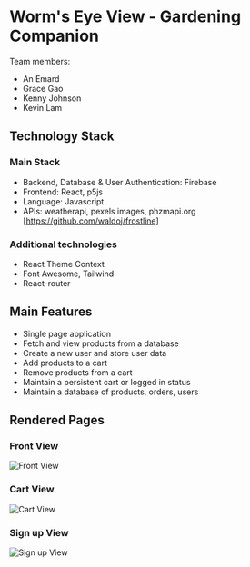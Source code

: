 # Worm's Eye View - Gardening Companion

Team members:

- An Emard
- Grace Gao
- Kenny Johnson
- Kevin Lam

## Technology Stack

### Main Stack

- Backend, Database & User Authentication: Firebase
- Frontend: React, p5js
- Language: Javascript
- APIs: weatherapi, pexels images, phzmapi.org [https://github.com/waldoj/frostline]

### Additional technologies

- React Theme Context
- Font Awesome, Tailwind
- React-router

## Main Features

- Single page application
- Fetch and view products from a database
- Create a new user and store user data
- Add products to a cart
- Remove products from a cart
- Maintain a persistent cart or logged in status
- Maintain a database of products, orders, users

## Rendered Pages

### Front View

![Front View](./public/frontPage.jpg "Plants and Chips front view")

### Cart View

![Cart View](./public/cartPage.jpg "Plants and Chips cart view")

### Sign up View

![Sign up View](./public/signUpPage.jpg "Plants and Chips sign up view")
